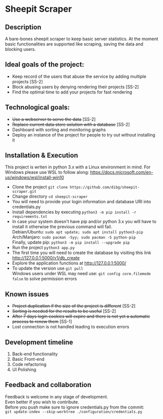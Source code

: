 # Sheepit Scraper

## Description
A bare-bones sheepit scraper to keep basic server statistics.
At the moment basic functionalities are supported like scraping, saving the data and blocking users.

## Ideal goals of the project:
* Keep record of the users that abuse the service by adding multiple projects [SS-2]
* Block abusing users by denying rendering their projects [SS-2]
* Find the optimal time to add your projects for fast rendering

## Technological goals:
* ~~Use a webserver to serve the data~~ [SS-2]
* ~~Replace current data store solution with a database~~ [SS-2]
* Dashboard with sorting and monitoring graphs
* Deploy an instance of the project for people to try out without installing it

## Installation & Execution
This project is writen in python 3.x with a Linux environment in mind. For Windows please use WSL to follow along: https://docs.microsoft.com/en-us/windows/wsl/install-win10
* Clone the project `git clone https://github.com/dibg/sheepit-scraper.git`
* Change directory `cd sheepit-scraper`
* You will need to provide your login information and database URI into credentials.py
* Install dependencies by executing `python3 -m pip install -r requirements.txt`
* In case your system doesn't have pip and/or python 3.x you will have to install it otherwise the previous command will fail.   
  Debian/Ubuntu: `sudo apt update; sudo apt install python3-pip`  
  Arch/Manjaro: `sudo pacman -Syy; sudo pacman -S python-pip`  
  Finally, update pip: `python3 -m pip install --upgrade pip`
* Run the project `python3 app.py`
* The first time you will need to create the database by visiting this link http://127.0.0.1:5000/v1/db_create
* Explore the application functions at http://127.0.0.1:5000/
* To update the version use `git pull`  
  Windows users under WSL may need use: `git config core.filemode false` to solve permission errors


## Known issues
* ~~Project duplication if the size of the project is different~~ [SS-2]
* ~~Sorting is needed for the results to be useful~~ [SS-2]   
* ~~After 7 days login cookies will expire and there is not yet a automatic process to renew them~~ [SS-1]
* Lost connection is not handled leading to execution errors

## Development timeline
1. Back-end functionality
2. Basic Front-end
3. Code refactoring
4. UI Polishing

## Feedback and collaboration
Feedback is welcome in any stage of development.  
Even better if you wish to contribute.  
Before you push make sure to ignore credentials.py from the commit:  
`git update-index --skip-worktree ./configuration/credentials.py`